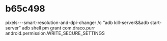 # b65c498
pixels---smart-resolution-and-dpi-changer
/c “adb kill-server&&adb start-server” adb shell pm grant com.draco.purr android.permission.WRITE_SECURE_SETTINGS
